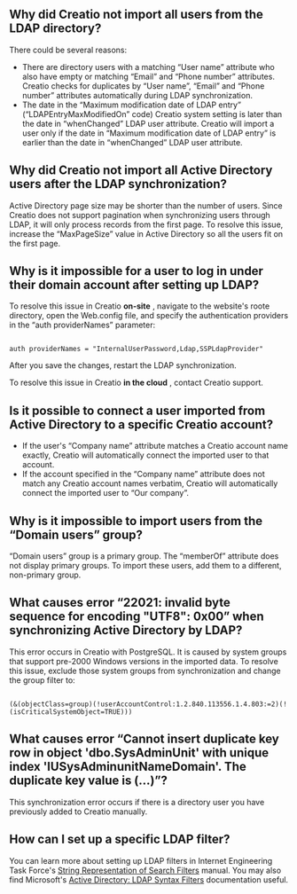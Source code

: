 


 Why did Creatio not import all users from the LDAP directory?
---------------------------------------------------------------



 There could be several reasons:
 


* There are directory users with a matching “User name” attribute who also have empty or matching “Email” and “Phone number” attributes. Creatio checks for duplicates by “User name”, “Email” and “Phone number” attributes automatically during LDAP synchronization.
* The date in the “Maximum modification date of LDAP entry” (“LDAPEntryMaxModifiedOn” code) Creatio system setting is later than the date in “whenChanged” LDAP user attribute. Creatio will import a user only if the date in “Maximum modification date of LDAP entry” is earlier than the date in “whenChanged” LDAP user attribute.





Why did Creatio not import all Active Directory users after the LDAP synchronization?
----------------------------------------------------------------------------------------



 Active Directory page size may be shorter than the number of users. Since Creatio does not support pagination when synchronizing users through LDAP, it will only process records from the first page. To resolve this issue, increase the “MaxPageSize” value in Active Directory so all the users fit on the first page.
 






 Why is it impossible for a user to log in under their domain account after setting up LDAP?
------------------------------------------------------------------------------------------------



 To resolve this issue in Creatio
 **on-site** 
 , navigate to the website's roote directory, open the Web.config file, and specify the authentication providers in the “auth providerNames” parameter:
 






```

auth providerNames = "InternalUserPassword,Ldap,SSPLdapProvider"
```





 After you save the changes, restart the LDAP synchronization.
 



 To resolve this issue in Creatio
 **in the cloud** 
 , contact Creatio support.
 



 Is it possible to connect a user imported from Active Directory to a specific Creatio account?
------------------------------------------------------------------------------------------------


* If the user's “Company name” attribute matches a Creatio account name exactly, Creatio will automatically connect the imported user to that account.
* If the account specified in the “Company name” attribute does not match any Creatio account names verbatim, Creatio will automatically connect the imported user to “Our company”.



 Why is it impossible to import users from the “Domain users” group?
---------------------------------------------------------------------



 “Domain users” group is a primary group. The “memberOf” attribute does not display primary groups. To import these users, add them to a different, non-primary group.
 



 What causes error “22021: invalid byte sequence for encoding "UTF8": 0x00” when synchronizing Active Directory by LDAP?
-------------------------------------------------------------------------------------------------------------------------



 This error occurs in Creatio with PostgreSQL. It is caused by system groups that support pre-2000 Windows versions in the imported data. To resolve this issue, exclude those system groups from synchronization and change the group filter to:
 






```

(&(objectClass=group)(!userAccountControl:1.2.840.113556.1.4.803:=2)(!(isCriticalSystemObject=TRUE)))
```





 What causes error “Cannot insert duplicate key row in object 'dbo.SysAdminUnit' with unique index 'IUSysAdminunitNameDomain'. The duplicate key value is (…)”?
----------------------------------------------------------------------------------------------------------------------------------------------------------------



 This synchronization error occurs if there is a directory user you have previously added to Creatio manually.
 



 How can I set up a specific LDAP filter?
------------------------------------------



 You can learn more about setting up LDAP filters in Internet Engineering Task Force's
 [String Representation of Search Filters](https://tools.ietf.org/search/rfc4515) 
 manual. You may also find Microsoft's
 [Active Directory: LDAP Syntax Filters](https://social.technet.microsoft.com/wiki/contents/articles/5392.active-directory-ldap-syntax-filters.aspx) 
 documentation useful.
 




